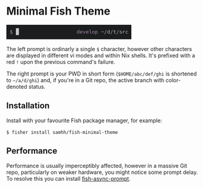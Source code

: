# Minimal Fish Theme

![screenshot](screenshot.png)

The left prompt is ordinarly a single `$` character, however other characters are displayed in different vi modes and within Nix shells. It's prefixed with a red `!` upon the previous command's failure.

The right prompt is your PWD in short form (`$HOME/abc/def/ghi` is shortened to `~/a/d/ghi`) and, if you're in a Git repo, the active branch with color-denoted status.

## Installation

Install with your favourite Fish package manager, for example:

```
$ fisher install samhh/fish-minimal-theme
```

## Performance

Performance is usually imperceptibly affected, however in a massive Git repo, particularly on weaker hardware, you might notice some prompt delay. To resolve this you can install [fish-async-prompt](https://github.com/acomagu/fish-async-prompt).

